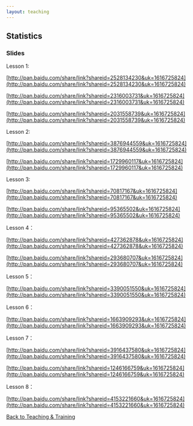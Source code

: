 ```yaml
---
layout: teaching
---
```


## Statistics

### Slides

Lesson 1:

[http://pan.baidu.com/share/link?shareid=2528134230&uk=1616725824](http://pan.baidu.com/share/link?shareid=2528134230&uk=1616725824)

[http://pan.baidu.com/share/link?shareid=2316003731&uk=1616725824](http://pan.baidu.com/share/link?shareid=2316003731&uk=1616725824)

[http://pan.baidu.com/share/link?shareid=2031558739&uk=1616725824](http://pan.baidu.com/share/link?shareid=2031558739&uk=1616725824)

Lesson 2:

[http://pan.baidu.com/share/link?shareid=3876944559&uk=1616725824](http://pan.baidu.com/share/link?shareid=3876944559&uk=1616725824)

[http://pan.baidu.com/share/link?shareid=1729960117&uk=1616725824](http://pan.baidu.com/share/link?shareid=1729960117&uk=1616725824)

Lesson 3:

[http://pan.baidu.com/share/link?shareid=70817167&uk=1616725824](http://pan.baidu.com/share/link?shareid=70817167&uk=1616725824)

[http://pan.baidu.com/share/link?shareid=95365502&uk=1616725824](http://pan.baidu.com/share/link?shareid=95365502&uk=1616725824)

Lesson 4：

[http://pan.baidu.com/share/link?shareid=427362878&uk=1616725824](http://pan.baidu.com/share/link?shareid=427362878&uk=1616725824)

[http://pan.baidu.com/share/link?shareid=293680707&uk=1616725824](http://pan.baidu.com/share/link?shareid=293680707&uk=1616725824)

Lesson 5：

[http://pan.baidu.com/share/link?shareid=3390051550&uk=1616725824](http://pan.baidu.com/share/link?shareid=3390051550&uk=1616725824)

Lesson 6：

[http://pan.baidu.com/share/link?shareid=1663909293&uk=1616725824](http://pan.baidu.com/share/link?shareid=1663909293&uk=1616725824)

Lesson 7：

[http://pan.baidu.com/share/link?shareid=3916437580&uk=1616725824](http://pan.baidu.com/share/link?shareid=3916437580&uk=1616725824)

[http://pan.baidu.com/share/link?shareid=1246166759&uk=1616725824](http://pan.baidu.com/share/link?shareid=1246166759&uk=1616725824)

Lesson 8：

[http://pan.baidu.com/share/link?shareid=4153221660&uk=1616725824](http://pan.baidu.com/share/link?shareid=4153221660&uk=1616725824)

<a class="btn btn-default" type="button" href="/teaching-and-training/">Back to Teaching & Training</a>
